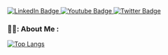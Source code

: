 <div id="badges">
  <a href="https://www.linkedin.com/in/johannes-schiel/">
    <img src="https://img.shields.io/badge/LinkedIn-blue?style=for-the-badge&logo=linkedin&logoColor=white" alt="LinkedIn Badge"/>
  </a>
  <a href="https://www.youtube.com/c/UnleashedDesign">
    <img src="https://img.shields.io/badge/YouTube-red?style=for-the-badge&logo=youtube&logoColor=white" alt="Youtube Badge"/>
  </a>
  <a href="https://twitter.com/UnleasheDesign">
    <img src="https://img.shields.io/badge/Twitter-blue?style=for-the-badge&logo=twitter&logoColor=white" alt="Twitter Badge"/>
  </a>
</div>

### 👨‍💻: About Me :

[![Top Langs](https://github-readme-stats.vercel.app/api/top-langs/?username=johannes-schiel&layout=compact&theme=vision-friendly-dark)](https://github.com/anuraghazra/github-readme-stats)

